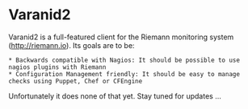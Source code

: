 Varanid2
========

Varanid2 is a full-featured client for the Riemann monitoring system (http://riemann.io). Its goals are to be:

	* Backwards compatible with Nagios: It should be possible to use nagios plugins with Riemann
	* Configuration Management friendly: It should be easy to manage checks using Puppet, Chef or CFEngine

Unfortunately it does none of that yet. Stay tuned for updates ...